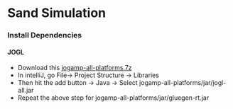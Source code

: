 # Sand Simulation
### Install Dependencies
#### JOGL 

- Download this [jogamp-all-platforms.7z](jogamp-all-platforms.7z)
- In intelliJ, go File-> Project Structure -> Libraries
- Then hit the add button -> Java -> Select jogamp-all-platforms/jar/jogl-all.jar
- Repeat the above step for jogamp-all-platforms/jar/gluegen-rt.jar
